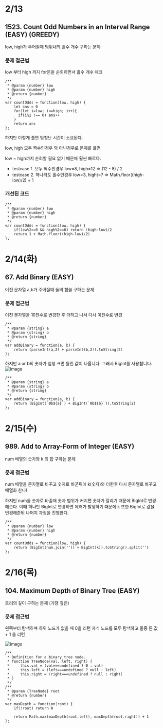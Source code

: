 # 2/13 
## 1523. Count Odd Numbers in an Interval Range (EASY) (GREEDY)

low, high가 주어질때 범위내의 홀수 개수 구하는 문제

### 문제 접근법

low 부터 high 까지 for문을 순회하면서 홀수 개수 체크

```
/**
 * @param {number} low
 * @param {number} high
 * @return {number}
 */
var countOdds = function(low, high) {
    let ans = 0 
    for(let i=low; i<=high; i++){
      if(i%2 !== 0) ans++
    }
    return ans
};
```

하지만 이렇게 풀면 엄청난 시간이 소요된다.

low, high 모두 짝수인경우 와 아닌경우로 문제를 풀면 

low ~ high까지 순회할 필요 없기 때문에 훨씬 빠르다.

- testcase 1. 모두 짝수인경우 low=8, high=12 => (12 - 8) / 2
- testcase 2. 하나라도 홀수인경우 low=3, hight=7 => Math.floor((high-low)/2) + 1 

### 개선된 코드
```
/**
 * @param {number} low
 * @param {number} high
 * @return {number}
 */
var countOdds = function(low, high) {
    if(low%2==0 && high%2==0) return (high-low)/2
    return 1 + Math.floor((high-low)/2)
}; 
```

# 2/14(화) 
## 67. Add Binary (EASY)

이진 문자열 a,b가 주어질때 둘의 합을 구하는 문제

### 문제 접근법

이진 문자열을 10진수로 변경한 후 더하고 나서 다시 이진수로 변경

```
/**
 * @param {string} a
 * @param {string} b
 * @return {string}
 */
var addBinary = function(a, b) {
    return (parseInt(a,2) + parseInt(b,2)).toString(2)
};
```
하지만 a or b의 숫자가 엄청 크면 틀린 값이 나옵니다.
그래서 BigInt를 사용합니다.
![image](https://user-images.githubusercontent.com/59095793/218970430-2d47b9b8-d68b-4910-b9a8-b098f4e3a3db.png)

```
/**
 * @param {string} a
 * @param {string} b
 * @return {string}
 */
var addBinary = function(a, b) {
    return (BigInt(`0b${a}`) + BigInt(`0b${b}`)).toString(2)
};
```


# 2/15(수) 
## 989. Add to Array-Form of Integer (EASY)

num 배열의 숫자와 k 의 합 구하는 문제

### 문제 접근법

num 배열을 문자열로 바꾸고 숫자로 바꾼뒤에 k(숫자)와 더한후 다시 문자열로 바꾸고 배열화 한다!

하지만 num을 숫자로 바꿀때 숫자 범위가 커지면 숫자가 잘리기 때문에 BigInt로 변경해준다.
이때 하나만 BigInt로 변경하면 에러가 발생하기 때문에 k 또한 BigInt로 값을 변경해준뒤 나머지 과정을 진행한다.

```
/**
 * @param {number} low
 * @param {number} high
 * @return {number}
 */
var countOdds = function(low, high) {
    return (BigInt(num.join('')) + BigInt(k)).toString().split('')
};
```

# 2/16(목) 
## 104. Maximum Depth of Binary Tree (EASY)

트리의 깊이 구하는 문제 (가장 깊은)

### 문제 접근법
왼쪽부터 탐색하며 하위 노드가 없을 때 0을 리턴 
자식 노드를 모두 탐색하고 둘중 튼 값 + 1 을 리턴 

![image](https://user-images.githubusercontent.com/59095793/219292142-fd90679c-773c-4e6b-81af-ff73e47d302f.png)

```
/**
 * Definition for a binary tree node.
 * function TreeNode(val, left, right) {
 *     this.val = (val===undefined ? 0 : val)
 *     this.left = (left===undefined ? null : left)
 *     this.right = (right===undefined ? null : right)
 * }
 */
/**
 * @param {TreeNode} root
 * @return {number}
 */
var maxDepth = function(root) {
    if(!root) return 0

    return Math.max(maxDepth(root.left), maxDepth(root.right)) + 1
};
```
